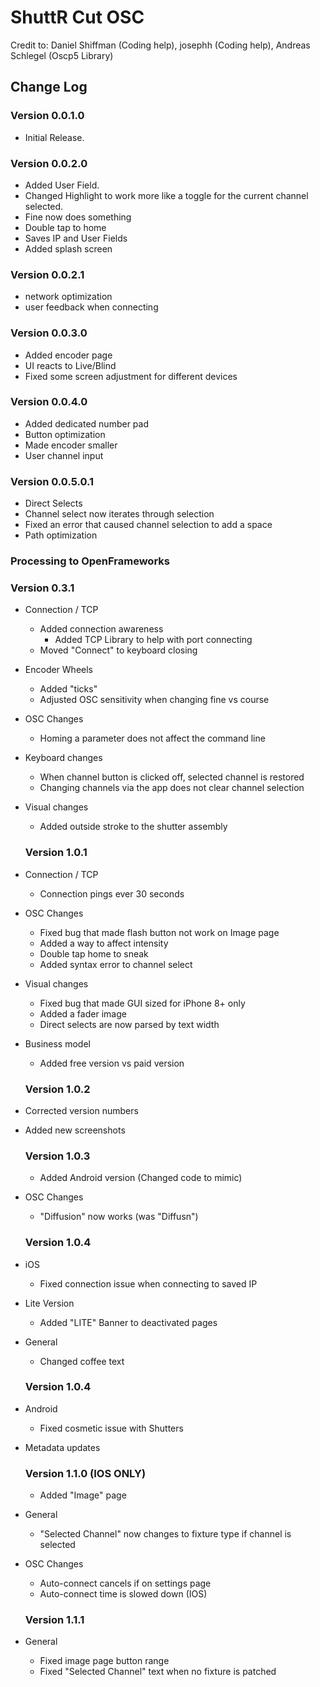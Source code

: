 # ShuttR Cut OSC
  Credit to: Daniel Shiffman (Coding help), josephh (Coding help), Andreas Schlegel (Oscp5 Library)
 
 ## Change Log

### Version 0.0.1.0
 -  Initial Release.

### Version 0.0.2.0   
 -  Added User Field.
 -  Changed Highlight to work more like a toggle for the current channel selected.
 -  Fine now does something
 -  Double tap to home
 -  Saves IP and User Fields
 -  Added splash screen

### Version 0.0.2.1
-   network optimization
-   user feedback when connecting

### Version 0.0.3.0

-   Added encoder page
-   UI reacts to Live/Blind
-   Fixed some screen adjustment for different devices

### Version 0.0.4.0

-   Added dedicated number pad
-   Button optimization
-   Made encoder smaller
-   User channel input

### Version 0.0.5.0.1
-   Direct Selects
-   Channel select now iterates through selection
-   Fixed an error that caused channel selection to add a space
-   Path optimization

### Processing to OpenFrameworks
 
 ### Version 0.3.1
 - Connection / TCP
    -  Added connection awareness
        -   Added TCP Library to help with port connecting
    - Moved "Connect" to keyboard closing
-   Encoder Wheels
    -   Added "ticks"
    -   Adjusted OSC sensitivity when changing fine vs course
-   OSC Changes
    -   Homing a parameter does not affect the command line
-   Keyboard changes
    -   When channel button is clicked off, selected channel is restored
    -   Changing channels via the app does not clear channel selection
-   Visual changes
    -   Added outside stroke to the shutter assembly
    
    ### Version 1.0.1
- Connection / TCP
    -   Connection pings ever 30 seconds
-   OSC Changes
    -   Fixed bug that made flash button not work on Image page
    -   Added a way to affect intensity
    -   Double tap home to sneak
    -   Added syntax error to channel select
-   Visual changes
    -   Fixed bug that made GUI sized for iPhone 8+ only
    -   Added a fader image
    -   Direct selects are now parsed by text width
-   Business model
    -   Added free version vs paid version
 
    ### Version 1.0.2
-   Corrected version numbers
-   Added new screenshots

    ### Version 1.0.3
    -   Added Android version (Changed code to mimic)
-   OSC Changes
    -   "Diffusion" now works (was "Diffusn")
    
    ### Version 1.0.4
-   iOS
    -   Fixed connection issue when connecting to saved IP
-   Lite Version
    -   Added "LITE" Banner to deactivated pages
-   General
    -   Changed coffee text
    ### Version 1.0.4
-   Android
    -   Fixed cosmetic issue with Shutters
-   Metadata updates
    ### Version 1.1.0 (IOS ONLY)
    -   Added "Image" page
-   General
    -   "Selected Channel" now changes to fixture type if channel is selected
-   OSC Changes
    -   Auto-connect cancels if on settings page
    -   Auto-connect time is slowed down (IOS)
    ### Version 1.1.1
-   General
    - Fixed image page button range
    - Fixed "Selected Channel" text when no fixture is patched
    
